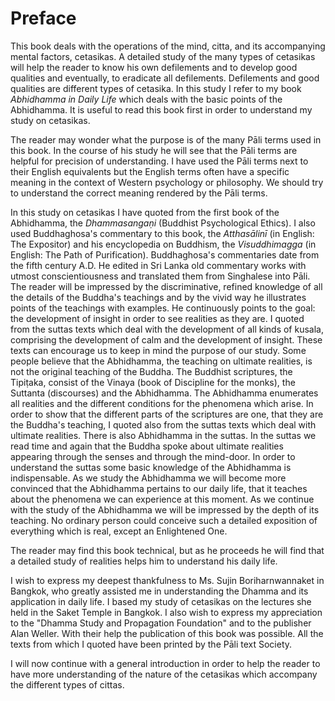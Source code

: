 # Preface

This book deals with the operations of the mind, citta, and its
accompanying mental factors, cetasikas. A detailed study of the many
types of cetasikas will help the reader to know his own defilements
and to develop good qualities and eventually, to eradicate all
defilements. Defilements and good qualities are different types of
cetasika. In this study I refer to my book *Abhidhamma in Daily
Life* which deals with the basic points of the Abhidhamma. It is
useful to read this book first in order to understand my study on
cetasikas.

The reader may wonder what the purpose is of the many Pāli terms used
in this book. In the course of his study he will see that the Pāli
terms are helpful for precision of understanding. I have used the Pāli
terms next to their English equivalents but the English terms often
have a specific meaning in the context of Western psychology or
philosophy. We should try to understand the correct meaning rendered
by the Pāli terms. 

In this study on cetasikas I have quoted from the first book of the
Abhidhamma, the *Dhammasangaṇi* (Buddhist Psychological Ethics).
I also used Buddhaghosa's commentary to this book, the
*Atthasālinī* (in English: The Expositor) and his encyclopedia on
Buddhism, the *Visuddhimagga* (in English: The Path of
Purification). Buddhaghosa's commentaries date from the fifth century
A.D. He edited in Sri Lanka old commentary works with utmost
conscientiousness and translated them from Singhalese into Pāli. The
reader will be impressed by the discriminative, refined knowledge of
all the details of the Buddha's teachings and by the vivid way he
illustrates points of the teachings with examples. He continuously
points to the goal: the development of insight in order to see
realities as they are. I quoted from the suttas texts which deal with
the development of all kinds of kusala, comprising the development of
calm and the development of insight. These texts can encourage us to
keep in mind the purpose of our study. Some people believe that the
Abhidhamma, the teaching on ultimate realities, is not the original
teaching of the Buddha. The Buddhist scriptures, the Tipiṭaka, consist
of the Vinaya (book of Discipline for the monks), the Suttanta
(discourses) and the Abhidhamma. The Abhidhamma enumerates all
realities and the different conditions for the phenomena which arise.
In order to show that the different parts of the scriptures are one,
that they are the Buddha's teaching, I quoted also from the suttas
texts which deal with ultimate realities. There is also Abhidhamma in
the suttas. In the suttas we read time and again that the Buddha spoke
about ultimate realities appearing through the senses and through the
mind-door. In order to understand the suttas some basic knowledge of
the Abhidhamma is indispensable. As we study the Abhidhamma we will
become more convinced that the Abhidhamma pertains to our daily
life, that it teaches about the phenomena we can experience at this
moment. As we continue with the study of the Abhidhamma we will be
impressed by the depth of its teaching. No ordinary person could
conceive such a detailed exposition of everything which is real,
except an Enlightened One.

The reader may find this book technical, but as he proceeds he will
find that a detailed study of realities helps him to understand his
daily life. 

I wish to express my deepest thankfulness to Ms. Sujin
Boriharnwannaket in Bangkok, who greatly assisted me in understanding
the Dhamma and its application in daily life. I based my study of
cetasikas on the lectures she held in the Saket Temple in Bangkok. I
also wish to express my appreciation to the "Dhamma Study and
Propagation Foundation" and to the publisher Alan Weller. With their
help the publication of this book was possible. All the texts from
which I quoted have been printed by the Pāli text Society. 

I will now continue with a general introduction in order to help the
reader to have more understanding of the nature of the cetasikas which
accompany the different types of cittas.

























